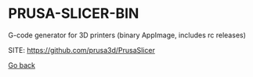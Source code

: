 # PRUSA-SLICER-BIN
 
 G-code generator for 3D printers (binary AppImage, includes rc releases)
 
 SITE: https://github.com/prusa3d/PrusaSlicer

 [Go back](https://portable-linux-apps.github.io/apps.html)
